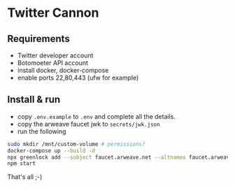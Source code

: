 # Twitter Cannon

## Requirements

- Twitter developer account 
- Botomoeter API account
- install docker, docker-compose
- enable ports 22,80,443 (ufw for example)

## Install & run

- copy `.env.example` to `.env` and complete all the details.
- copy the arweave faucet jwk to `secrets/jwk.json`
- run the following

```bash
sudo mkdir /mnt/custom-volume # permissions?
docker-compose up --build -d
npx greenlock add --subject faucet.arweave.net --altnames faucet.arweave.net
npm start
```

That's all ;-)


<!-- 
npx next telemetry disable
pm2 start npm --name "tcannon" -- run "start"

sudo apt-get install libcap2-bin 
sudo setcap cap_net_bind_service=+ep `readlink -f \`which node\`` 

npx greenlock add --subject yourdomain.com --altnames yourdomain.com,www.yourdomain.com

-->
